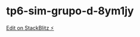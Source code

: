 # tp6-sim-grupo-d-8ym1jy

[Edit on StackBlitz ⚡️](https://stackblitz.com/edit/tp6-sim-grupo-d-8ym1jy)